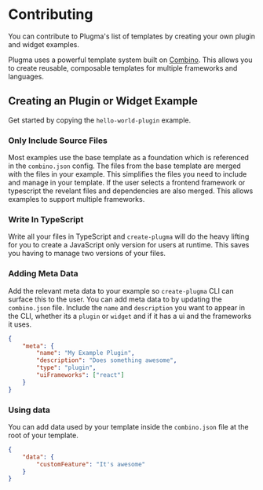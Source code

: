 # Contributing

You can contribute to Plugma's list of templates by creating your own plugin and widget examples.

Plugma uses a powerful template system built on [Combino](https://github.com/gavinmcfarland/combino). This allows you to create reusable, composable templates for multiple frameworks and languages.

## Creating an Plugin or Widget Example

Get started by copying the `hello-world-plugin` example.

### Only Include Source Files

Most examples use the base template as a foundation which is referenced in the `combino.json` config. The files from the base template are merged with the files in your example. This simplifies the files you need to include and manage in your template. If the user selects a frontend framework or typescript the revelant files and dependencies are also merged. This allows examples to support multiple frameworks.

### Write In TypeScript

Write all your files in TypeScript and `create-plugma` will do the heavy lifting for you to create a JavaScript only version for users at runtime. This saves you having to manage two versions of your files.

### Adding Meta Data

Add the  relevant meta data to your example so `create-plugma` CLI can surface this to the user. You can add meta data to by updating the `combino.json` file. Include the `name` and `description` you want to appear in the CLI, whether its a `plugin` or `widget` and if it has a ui and the frameworks it uses.

```json
{
    "meta": {
        "name": "My Example Plugin",
        "description": "Does something awesome",
        "type": "plugin",
        "uiFrameworks": ["react"]
    }
}
```

### Using data

You can add data used by your template inside the `combino.json` file at the root of your template.

```json
{
    "data": {
        "customFeature": "It's awesome"
    }
}
```
